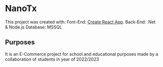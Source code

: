 # NanoTx

This project was created with:
Font-End: [Create React App](https://github.com/facebook/create-react-app).
Back-End: .Net & Node.js
Database: MSSQL


## Purposes

It is an E-Commerce project for school and educational purposes made by a collaboration of students in year of 2022/2023 



